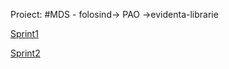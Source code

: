 Proiect:
#MDS - folosind-> PAO ->evidenta-librarie

[Sprint1](https://github.com/ZahariaDiana132/MDS-project/blob/sprint1/README.md)


[Sprint2](https://github.com/ZahariaDiana132/MDS-project/blob/sprint2/README.md)
